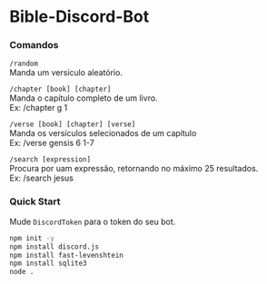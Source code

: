 # Bible-Discord-Bot

### Comandos

```/random```  
Manda um versículo aleatório.  

```/chapter [book] [chapter]```  
Manda o capítulo completo de um livro.  
Ex: /chapter g 1

```/verse [book] [chapter] [verse]```  
Manda os versículos selecionados de um capítulo  
Ex: /verse gensis 6 1-7

```/search [expression]```  
Procura por uam expressão, retornando no máximo 25 resultados.  
Ex: /search jesus

### Quick Start
Mude ```DiscordToken``` para o token do seu bot.

```bash
npm init -y
npm install discord.js
npm install fast-levenshtein
npm install sqlite3
node .
```

